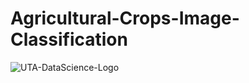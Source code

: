 # Agricultural-Crops-Image-Classification

![UTA-DataScience-Logo](https://github.com/user-attachments/assets/6d626bcc-5430-4356-927b-97764939109d)
